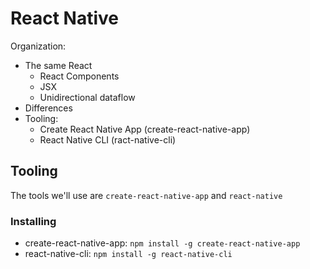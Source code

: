 # React Native

Organization:
* The same React
    * React Components
    * JSX
    * Unidirectional dataflow
* Differences
* Tooling:
    * Create React Native App (create-react-native-app)
    * React Native CLI (ract-native-cli)


## Tooling

The tools we'll use are `create-react-native-app` and `react-native`

### Installing

* create-react-native-app: `npm install -g create-react-native-app`
* react-native-cli: `npm install -g react-native-cli`

